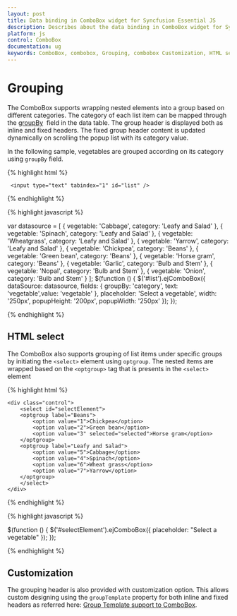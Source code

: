 ```yaml
---
layout: post
title: Data binding in ComboBox widget for Syncfusion Essential JS
description: Describes about the data binding in ComboBox widget for Syncfusion Essential JS
platform: js
control: ComboBox
documentation: ug
keywords: ComboBox, combobox, Grouping, combobox Customization, HTML select
---
```


# Grouping

The ComboBox supports wrapping nested elements into a group based on different categories. The category
of each list item can be mapped through the [groupBy](https://help.syncfusion.com/api/js/ejcombobox#members:fields-groupby) &nbsp;field in
the data table. The group header is displayed both as inline and fixed headers. The fixed group header content
is updated dynamically on scrolling the popup list with its category value.

In the following sample, vegetables are grouped according on its category using `groupBy` field.

{% highlight html %}
	
	 <input type="text" tabindex="1" id="list" />
			
{% endhighlight %}
	
{% highlight javascript %}	
	
var datasource = [
	{ vegetable: 'Cabbage', category: 'Leafy and Salad' }, { vegetable: 'Spinach', category: 'Leafy and Salad' },
	{ vegetable: 'Wheatgrass', category: 'Leafy and Salad' }, { vegetable: 'Yarrow', category: 'Leafy and Salad' },
	{ vegetable: 'Chickpea', category: 'Beans' }, { vegetable: 'Green bean', category: 'Beans' },
	{ vegetable: 'Horse gram', category: 'Beans' }, { vegetable: 'Garlic', category: 'Bulb and Stem' },
	{ vegetable: 'Nopal', category: 'Bulb and Stem' }, { vegetable: 'Onion', category: 'Bulb and Stem' }
];
$(function () {
	$('#list').ejComboBox({
		dataSource: datasource,
		fields: { groupBy: 'category', text: 'vegetable',value: 'vegetable' },
		placeholder: 'Select a vegetable',
		width: '250px',
		popupHeight: '200px',
		popupWidth: '250px'
	});
});	
		
{% endhighlight %}

## HTML select

The ComboBox also supports grouping of list items under specific groups by initiating
the `<select>` element using  `optgroup`. The nested items are wrapped based on
the `<optgroup>` tag that is presents in the `<select>` element

{% highlight html %}

	<div class="control">
		<select id="selectElement">
		<optgroup label="Beans">
			<option value="1">Chickpea</option>
			<option value="2">Green bean</option>
			<option value="3" selected="selected">Horse gram</option>
		</optgroup>
		<optgroup label="Leafy and Salad">
			<option value="5">Cabbage</option>
			<option value="4">Spinach</option>
			<option value="6">Wheat grass</option>
			<option value="7">Yarrow</option>
		</optgroup>
		</select>
	</div>

{% endhighlight %}


{% highlight javascript %}
	
$(function () {
	$('#selectElement').ejComboBox({
		placeholder: "Select a vegetable"
	});
});

{% endhighlight %}

## Customization

The grouping header is also provided with customization option. This allows custom designing using the `groupTemplate` property for both inline and fixed headers as referred here:
[Group Template support to ComboBox](https://help.syncfusion.com/js/combobox/template#group-template).
